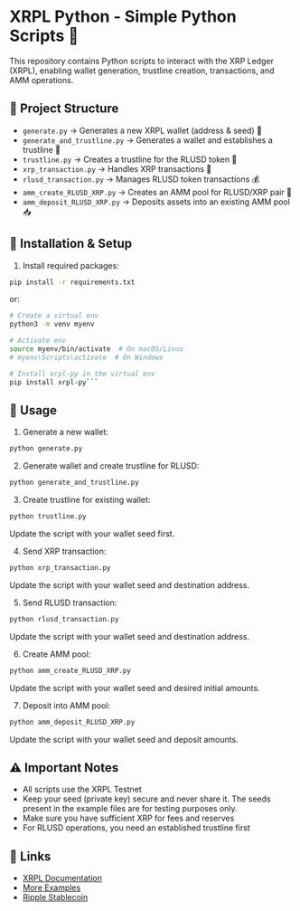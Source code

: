# XRPL Python - Simple Python Scripts 🐍

This repository contains Python scripts to interact with the XRP Ledger (XRPL), enabling wallet generation, trustline creation, transactions, and AMM operations.

## 📁 Project Structure

- `generate.py` → Generates a new XRPL wallet (address & seed) 🔑
- `generate_and_trustline.py` → Generates a wallet and establishes a trustline 🤝
- `trustline.py` → Creates a trustline for the RLUSD token 🔄
- `xrp_transaction.py` → Handles XRP transactions 💸
- `rlusd_transaction.py` → Manages RLUSD token transactions 💰
- `amm_create_RLUSD_XRP.py` → Creates an AMM pool for RLUSD/XRP pair 🏦
- `amm_deposit_RLUSD_XRP.py` → Deposits assets into an existing AMM pool 📥

## 🔧 Installation & Setup

1. Install required packages:
```bash
pip install -r requirements.txt
```

or:  
```bash
# Create a virtual env
python3 -m venv myenv

# Activate env
source myenv/bin/activate  # On macOS/Linux
# myenv\Scripts\activate  # On Windows

# Install xrpl-py in the virtual env
pip install xrpl-py```
```
  
## 📝 Usage

1. Generate a new wallet:
```bash
python generate.py
```

2. Generate wallet and create trustline for RLUSD:
```bash
python generate_and_trustline.py
```

3. Create trustline for existing wallet:
```bash
python trustline.py
```
Update the script with your wallet seed first.

4. Send XRP transaction:
```bash
python xrp_transaction.py
```
Update the script with your wallet seed and destination address.

5. Send RLUSD transaction:
```bash
python rlusd_transaction.py
```
Update the script with your wallet seed and destination address.

6. Create AMM pool:
```bash
python amm_create_RLUSD_XRP.py
```
Update the script with your wallet seed and desired initial amounts.

7. Deposit into AMM pool:
```bash
python amm_deposit_RLUSD_XRP.py
```
Update the script with your wallet seed and deposit amounts.

## ⚠️ Important Notes

- All scripts use the XRPL Testnet
- Keep your seed (private key) secure and never share it. The seeds present in the example files are for testing purposes only.  
- Make sure you have sufficient XRP for fees and reserves
- For RLUSD operations, you need an established trustline first

## 🔗 Links

- [XRPL Documentation](https://xrpl.org/)
- [More Examples](https://docs.xrpl-commons.org/)
- [Ripple Stablecoin](https://ripple.com/solutions/stablecoin/)